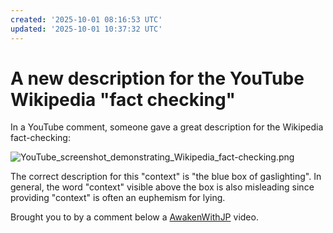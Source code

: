 ```yaml
---
created: '2025-10-01 08:16:53 UTC'
updated: '2025-10-01 10:37:32 UTC'
---
```


# A new description for the YouTube Wikipedia "fact checking"

In a YouTube comment, someone gave a great description for the Wikipedia fact-checking:

![YouTube_screenshot_demonstrating_Wikipedia_fact-checking.png](/files/ce94431fd8117f45)

The correct description for this "context" is "the blue box of gaslighting". In general, the word "context" visible above the box is also misleading since providing "context" is often an euphemism for lying.

Brought you to by a comment below a [AwakenWithJP](https://www.youtube.com/watch?v=asSuUHaEE9k) video.

